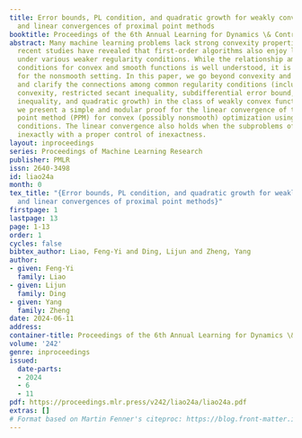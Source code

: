 ```yaml
---
title: Error bounds, PL condition, and quadratic growth for weakly convex functions,
  and linear convergences of proximal point methods
booktitle: Proceedings of the 6th Annual Learning for Dynamics \& Control Conference
abstract: Many machine learning problems lack strong convexity properties. Fortunately,
  recent studies have revealed that first-order algorithms also enjoy linear convergences
  under various weaker regularity conditions. While the relationship among different
  conditions for convex and smooth functions is well understood, it is not the case
  for the nonsmooth setting. In this paper, we go beyond convexity and smoothness,
  and clarify the connections among common regularity conditions (including strong
  convexity, restricted secant inequality, subdifferential error bound, Polyak-{Ł}ojasiewic
  inequality, and quadratic growth) in the class of weakly convex functions. In addition,
  we present a simple and modular proof for the linear convergence of the proximal
  point method (PPM) for convex (possibly nonsmooth) optimization using these regularity
  conditions. The linear convergence also holds when the subproblems of PPM are solved
  inexactly with a proper control of inexactness.
layout: inproceedings
series: Proceedings of Machine Learning Research
publisher: PMLR
issn: 2640-3498
id: liao24a
month: 0
tex_title: "{Error bounds, PL condition, and quadratic growth for weakly convex functions,
  and linear convergences of proximal point methods}"
firstpage: 1
lastpage: 13
page: 1-13
order: 1
cycles: false
bibtex_author: Liao, Feng-Yi and Ding, Lijun and Zheng, Yang
author:
- given: Feng-Yi
  family: Liao
- given: Lijun
  family: Ding
- given: Yang
  family: Zheng
date: 2024-06-11
address:
container-title: Proceedings of the 6th Annual Learning for Dynamics \& Control Conference
volume: '242'
genre: inproceedings
issued:
  date-parts:
  - 2024
  - 6
  - 11
pdf: https://proceedings.mlr.press/v242/liao24a/liao24a.pdf
extras: []
# Format based on Martin Fenner's citeproc: https://blog.front-matter.io/posts/citeproc-yaml-for-bibliographies/
---
```

